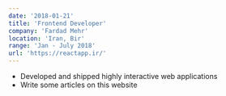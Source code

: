 ```yaml
---
date: '2018-01-21'
title: 'Frontend Developer'
company: 'Fardad Mehr'
location: 'Iran, Bir'
range: 'Jan - July 2018'
url: 'https://reactapp.ir/'
---
```


- Developed and shipped highly interactive web applications
- Write some articles on this website
